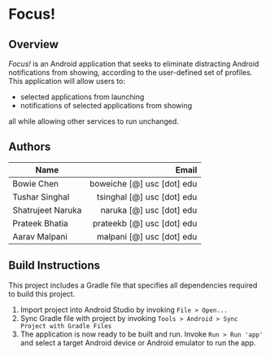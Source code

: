 # Focus!
## Overview
_Focus!_ is an Android application that seeks to eliminate distracting Android notifications from showing, according to the user-defined set of profiles. This application will allow users to:

- selected applications from launching
- notifications of selected applications from showing

all while allowing other services to run unchanged.

## Authors
| Name              | Email                      |
| ----------------- | --------------------------:|
| Bowie Chen        | boweiche [@] usc [dot] edu |
| Tushar Singhal    | tsinghal [@] usc [dot] edu |
| Shatrujeet Naruka |   naruka [@] usc [dot] edu |
| Prateek Bhatia    | prateekb [@] usc [dot] edu |
| Aarav Malpani     |  malpani [@] usc [dot] edu |

## Build Instructions
This project includes a Gradle file that specifies all dependencies required to build this project. 

1. Import project into Android Studio by invoking `File > Open...`
1. Sync Gradle file with project by invoking `Tools > Android > Sync Project with Gradle Files`
1. The application is now ready to be built and run. 
Invoke `Run > Run 'app'` and select a target Android device or Android emulator to run the app. 
